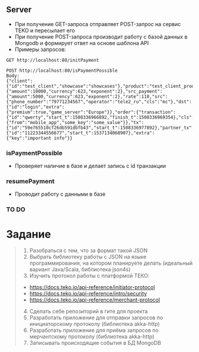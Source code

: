 ## Server
- При получение GET-запроса отправляет POST-запрос на сервис TEKO и пересылает его
- При получение POST-запроса производит работу с базой данных в Mongodb и формирует ответ на основе шаблона API
- Примеры запросов:
```
GET http://localhost:80/initPayment
```
```
POST http://localhost:80/isPaymentPossible
Body:
{"client":{"id":"test_client","showcase":"showcases"},"product":"test_client_product","payment":{"amount":10000,"currency":623,"exponent":2},"src_payment":{"amount":5000,"currency":623,"exponent":2},"rate":110,"src":{"phone_number":"79771234567","operator":"tele2_ru","cls":"mc"},"dst":{"id":"login","extra":{"premium":true,"game_server":"Europe"}},"order":{"transaction":{"id":"qwerty","start_t":1508336966892,"finish_t":1508336969354},"cls":"transaction","extra":{"from":"mobile_app","some_key":"some_value"}},"tx":{"id":"59e765510cf26db591dbfb43","start_t":1508336977892},"partner_tx":{"id":"11223344556677","start_t":1537134068907},"extra":{"key":"important info"}}
```
### isPaymentPossible
- Проверяет наличие в базе и делает запись с id транзакции
### resumePayment
- Проводит работу с данными в базе

### TO DO

# Задание
> 1. Разобраться с тем, что за формат такой JSON
> 2. Выбрать библиотеку работы с JSON на языке программирования, на котором планируете делать (идеальный вариант Java/Scala, библиотека json4s)
> 3. Изучить протокол работы с платформой ТЕКО:
> - https://docs.teko.io/api-reference/initiator-protocol
> - https://docs.teko.io/api-reference/intro/security
> - https://docs.teko.io/api-reference/merchant-protocol
> 4. Сделать себе репозиторий в гите для проекта
> 5. Разработать приложение для отправки запросов по инициаторскому протоколу (библиотека akka-http)
> 6. Разработать приложение для приёма запросов по мерчантскому протоколу (библиотека akka-http)
> 7. Записывать происходящие события в БД MongoDB
